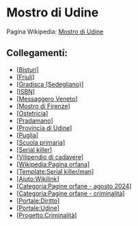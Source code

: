 # Mostro di Udine

Pagina Wikipedia: [Mostro di Udine](https://it.wikipedia.org/wiki/Mostro_di_Udine)

## Collegamenti:
- [[Bisturi]](https://it.wikipedia.org/wiki/Bisturi)
- [[Friuli]](https://it.wikipedia.org/wiki/Friuli)
- [[Gradisca (Sedegliano)]](https://it.wikipedia.org/wiki/Gradisca_(Sedegliano))
- [[ISBN]](https://it.wikipedia.org/wiki/ISBN)
- [[Messaggero Veneto]](https://it.wikipedia.org/wiki/Messaggero_Veneto_-_Giornale_del_Friuli)
- [[Mostro di Firenze]](https://it.wikipedia.org/wiki/Mostro_di_Firenze)
- [[Ostetricia]](https://it.wikipedia.org/wiki/Ostetricia)
- [[Pradamano]](https://it.wikipedia.org/wiki/Pradamano)
- [[Provincia di Udine]](https://it.wikipedia.org/wiki/Provincia_di_Udine)
- [[Puglia]](https://it.wikipedia.org/wiki/Puglia)
- [[Scuola primaria]](https://it.wikipedia.org/wiki/Scuola_primaria)
- [[Serial killer]](https://it.wikipedia.org/wiki/Serial_killer)
- [[Vilipendio di cadavere]](https://it.wikipedia.org/wiki/Vilipendio_di_cadavere)
- [[Wikipedia:Pagina orfana]](https://it.wikipedia.org/wiki/Wikipedia:Pagina_orfana)
- [[Template:Serial killer/man]](https://it.wikipedia.org/wiki/Template:Serial_killer/man)
- [[Aiuto:Wikilink]](https://it.wikipedia.org/wiki/Aiuto:Wikilink)
- [[Categoria:Pagine orfane - agosto 2024]](https://it.wikipedia.org/wiki/Categoria:Pagine_orfane_-_agosto_2024)
- [[Categoria:Pagine orfane - criminalità]](https://it.wikipedia.org/wiki/Categoria:Pagine_orfane_-_criminalit%C3%A0)
- [[Portale:Diritto]](https://it.wikipedia.org/wiki/Portale:Diritto)
- [[Portale:Udine]](https://it.wikipedia.org/wiki/Portale:Udine)
- [[Progetto:Criminalità]](https://it.wikipedia.org/wiki/Progetto:Criminalit%C3%A0)
